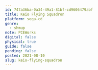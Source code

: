 ```yaml
---
id: 747a36ba-0a34-49a1-81bf-cd9606479abf
title: Keio Flying Squadron
platform: sega-cd
genre:
  - shmup
note: PCEWorks
digital: false
physical: true
guide: false
pending: false
posted: 2021-08-10
slug: keio-flying-squadron
---
```

